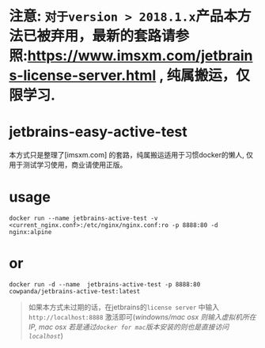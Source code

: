 # 注意: `对于version > 2018.1.x`产品本方法已被弃用，最新的套路请参照:https://www.imsxm.com/jetbrains-license-server.html , 纯属搬运，仅限学习.

# jetbrains-easy-active-test

本方式只是整理了[imsxm.com] 的套路，纯属搬运适用于习惯docker的懒人, 仅用于测试学习使用，商业请使用正版。 

# usage
``` 
docker run --name jetbrains-active-test -v <current_nginx.conf>:/etc/nginx/nginx.conf:ro -p 8888:80 -d nginx:alpine
```
# or
```
docker run -d --name  jetbrains-active-test -p 8888:80 cowpanda/jetbrains-active-test:latest
```

> 如果本方式未过期的话，在jetbrains的`license server` 中输入 `http://localhost:8888` 激活即可(_windowns/mac osx 则输入虚拟机所在IP, mac osx 若是通过`docker for mac`版本安装的则也是直接访问`localhost`_)
